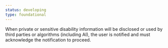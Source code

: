 ```yaml
---
status: developing
type: foundational
---
```


When private or sensitive disability information will be disclosed or used by third parties or algorithms (including AI), the user is notified and must acknowledge the notification to proceed.
